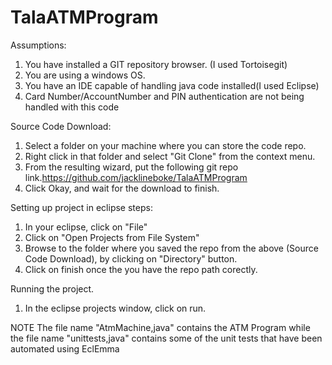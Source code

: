 # TalaATMProgram
Assumptions:
1. You have installed a GIT repository browser. (I used Tortoisegit)
2. You are using a windows OS.
3. You have an IDE capable of handling java code installed(I used Eclipse)
4. Card Number/AccountNumber and PIN authentication are not being handled with this code

Source Code Download:
1. Select a folder on your machine where you can store the code repo.
2. Right click in that folder and select "Git Clone" from the  context menu.
3. From the resulting wizard, put the following git repo link.https://github.com/jacklineboke/TalaATMProgram 
4. Click Okay, and wait for the download to finish.

Setting up project in eclipse steps:
1. In your eclipse, click on "File"
2. Click on "Open Projects from File System"
3. Browse to the folder where you saved the repo from the above (Source Code Download), by clicking on "Directory" button.
4. Click on finish once the you have the repo path corectly.

Running the project.
1. In the eclipse projects window, click on run.

NOTE
The file name "AtmMachine,java" contains the ATM Program while the file name "unittests,java" contains some of the unit tests that have been automated using EclEmma


